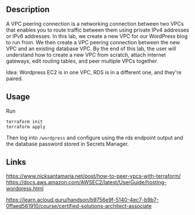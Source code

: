 ## Description

A VPC peering connection is a networking connection between two VPCs that enables you to route traffic between them using private IPv4 addresses or IPv6 addresses. In this lab, we create a new VPC for our WordPress blog to run from. We then create a VPC peering connection between the new VPC and an existing database VPC. By the end of this lab, the user will understand how to create a new VPC from scratch, attach internet gateways, edit routing tables, and peer multiple VPCs together.

Idea: Wordpress EC2 is in one VPC, RDS is in a different one, and they're paired.
## Usage

Run
```
terraform init
terraform apply
```

Then log into `/wordpress` and configure using the rds endpoint output and the database password stored in Secrets Manager.

## Links
https://www.nicksantamaria.net/post/how-to-peer-vpcs-with-terraform/
https://docs.aws.amazon.com/AWSEC2/latest/UserGuide/hosting-wordpress.html

https://learn.acloud.guru/handson/b9756e9f-5140-4ec7-b9b7-0ffaed561910/course/certified-solutions-architect-associate
